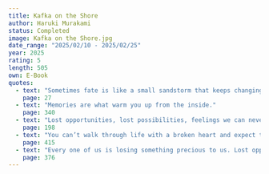 ```yaml
---
title: Kafka on the Shore
author: Haruki Murakami
status: Completed
image: Kafka on the Shore.jpg
date_range: "2025/02/10 - 2025/02/25"
year: 2025
rating: 5
length: 505
own: E-Book
quotes:
  - text: "Sometimes fate is like a small sandstorm that keeps changing directions."
    page: 27
  - text: "Memories are what warm you up from the inside."
    page: 340
  - text: "Lost opportunities, lost possibilities, feelings we can never get back."
    page: 198
  - text: "You can’t walk through life with a broken heart and expect to live long."
    page: 415
  - text: "Every one of us is losing something precious to us. Lost opportunities, lost possibilities, feelings we can never get back."
    page: 376
---
```

